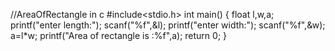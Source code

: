 //AreaOfRectangle in c 
#include<stdio.h>
int main()
{
  float l,w,a;
  printf("enter length:");
  scanf("%f",&l);
  printf("enter width:");
  scanf("%f",&w);
  a=l*w;
  printf("Area of rectangle is :%f",a);
  return 0;
}
